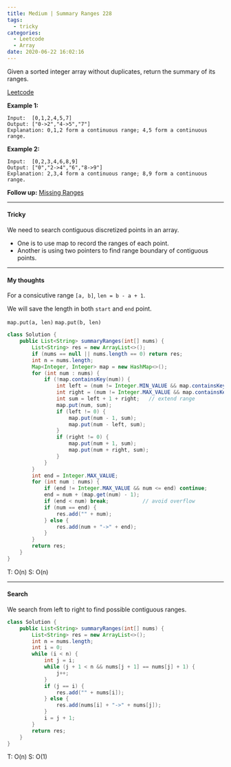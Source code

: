 ```yaml
---
title: Medium | Summary Ranges 228
tags:
  - tricky
categories:
  - Leetcode
  - Array
date: 2020-06-22 16:02:16
---
```


Given a sorted integer array without duplicates, return the summary of its ranges.

[Leetcode](https://leetcode.com/problems/summary-ranges/)

<!--more-->

**Example 1:**

```
Input:  [0,1,2,4,5,7]
Output: ["0->2","4->5","7"]
Explanation: 0,1,2 form a continuous range; 4,5 form a continuous range.
```

**Example 2:**

```
Input:  [0,2,3,4,6,8,9]
Output: ["0","2->4","6","8->9"]
Explanation: 2,3,4 form a continuous range; 8,9 form a continuous range.
```

**Follow up:** [Missing Ranges](https://leetcode.com/problems/missing-ranges/)

---

#### Tricky 

We need to search contiguous discretized points in an array.

* One is to use map to record the ranges of each point.
* Another is using two pointers to find range boundary of contiguous points.

---

#### My thoughts 

For a consicutive range `[a, b]`, `len = b - a + 1`.

We will save the length in both `start` and `end` point.

`map.put(a, len)` `map.put(b, len)`

```java
class Solution {
    public List<String> summaryRanges(int[] nums) {
        List<String> res = new ArrayList<>();
        if (nums == null || nums.length == 0) return res;
        int n = nums.length;
        Map<Integer, Integer> map = new HashMap<>();
        for (int num : nums) {
            if (!map.containsKey(num)) {
                int left = (num != Integer.MIN_VALUE && map.containsKey(num - 1)) ? map.get(num - 1) : 0;
                int right = (num != Integer.MAX_VALUE && map.containsKey(num + 1)) ? map.get(num + 1) : 0;
                int sum = left + 1 + right;   // extend range
                map.put(num, sum);
                if (left != 0) {
                    map.put(num - 1, sum);
                    map.put(num - left, sum);
                }
                if (right != 0) {
                    map.put(num + 1, sum);
                    map.put(num + right, sum);
                }
            }
        }
        int end = Integer.MAX_VALUE;
        for (int num : nums) {
            if (end != Integer.MAX_VALUE && num <= end) continue;
            end = num + (map.get(num) - 1);
            if (end < num) break;           // avoid overflow
            if (num == end) {
                res.add("" + num);
            } else {
                res.add(num + "->" + end);
            }
        }
        return res;
    }
}
```

T: O(n)			S: O(n)

---

#### Search 

We search from left to right to find possible contiguous ranges.

```java
class Solution {
    public List<String> summaryRanges(int[] nums) {
        List<String> res = new ArrayList<>();
        int n = nums.length;
        int i = 0;
        while (i < n) {
            int j = i;
            while (j + 1 < n && nums[j + 1] == nums[j] + 1) {
                j++;
            }
            if (j == i) {
                res.add("" + nums[i]);
            } else {
                res.add(nums[i] + "->" + nums[j]);
            }
            i = j + 1;
        }
        return res;
    }
}
```

T: O(n)			S: O(1)



